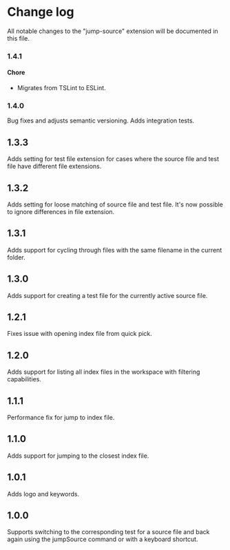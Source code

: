 # Change log

All notable changes to the "jump-source" extension will be documented in this file.

### 1.4.1

#### Chore

- Migrates from TSLint to ESLint.

### 1.4.0

Bug fixes and adjusts semantic versioning. Adds integration tests.

## 1.3.3

Adds setting for test file extension for cases where the source file and test file have different file extensions.

## 1.3.2

Adds setting for loose matching of source file and test file. It's now possible to ignore differences in file extension.

## 1.3.1

Adds support for cycling through files with the same filename in the current folder.

## 1.3.0

Adds support for creating a test file for the currently active source file.

## 1.2.1

Fixes issue with opening index file from quick pick.

## 1.2.0

Adds support for listing all index files in the workspace with filtering capabilities.

## 1.1.1

Performance fix for jump to index file.

## 1.1.0

Adds support for jumping to the closest index file.

## 1.0.1

Adds logo and keywords.

## 1.0.0

Supports switching to the corresponding test for a source file and back again using the jumpSource command or with a keyboard shortcut.
